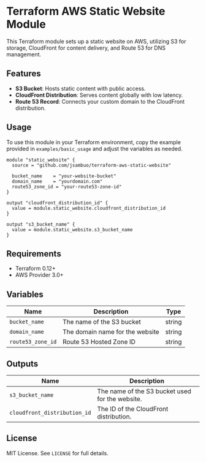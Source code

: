 
# Terraform AWS Static Website Module

This Terraform module sets up a static website on AWS, utilizing S3 for storage, CloudFront for content delivery, and Route 53 for DNS management.

## Features

- **S3 Bucket**: Hosts static content with public access.
- **CloudFront Distribution**: Serves content globally with low latency.
- **Route 53 Record**: Connects your custom domain to the CloudFront distribution.

## Usage

To use this module in your Terraform environment, copy the example provided in `examples/basic_usage` and adjust the variables as needed.

```hcl
module "static_website" {
  source = "github.com/jsambuo/terraform-aws-static-website"

  bucket_name    = "your-website-bucket"
  domain_name    = "yourdomain.com"
  route53_zone_id = "your-route53-zone-id"
}

output "cloudfront_distribution_id" {
  value = module.static_website.cloudfront_distribution_id
}

output "s3_bucket_name" {
  value = module.static_website.s3_bucket_name
}
```

## Requirements

- Terraform 0.12+
- AWS Provider 3.0+

## Variables

| Name             | Description                         | Type   |
|------------------|-------------------------------------|--------|
| `bucket_name`    | The name of the S3 bucket           | string |
| `domain_name`    | The domain name for the website     | string |
| `route53_zone_id`| Route 53 Hosted Zone ID             | string |

## Outputs

| Name                      | Description |
|---------------------------|-------------|
| `s3_bucket_name`          | The name of the S3 bucket used for the website. |
| `cloudfront_distribution_id` | The ID of the CloudFront distribution. |

## License

MIT License. See `LICENSE` for full details.
